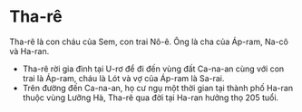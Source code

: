 # Tha-rê

Tha-rê là con cháu của Sem, con trai Nô-ê. Ông là cha của Áp-ram, Na-cô và Ha-ran.
- Tha-rê rời gia đình tại U-rơ để đi đến vùng đất Ca-na-an cùng với con trai là Áp-ram, cháu là Lót và vợ của Áp-ram là Sa-rai.
- Trên đường đến Ca-na-an, họ cư ngụ một thời gian tại thành phố Ha-ran thuộc vùng Lưỡng Hà, Tha-rê qua đời tại Ha-ran hưởng thọ 205 tuổi.

